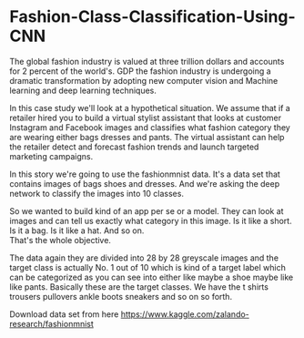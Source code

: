 # Fashion-Class-Classification-Using-CNN

The global fashion industry is valued at three trillion dollars and accounts for 2 percent of the world's. GDP the fashion industry is undergoing a dramatic transformation by adopting new computer vision and Machine learning and deep learning techniques.  

In this case study we'll look at a hypothetical situation. We assume that if a retailer hired you to build a virtual stylist assistant that looks at customer Instagram and Facebook images and classifies what fashion category they are wearing either bags dresses and pants. The virtual assistant can help the retailer detect and forecast fashion trends and launch targeted marketing campaigns.  

In this story we're going to use the fashionmnist data. It's a data set that contains images of bags shoes and dresses. And we're asking the deep network to classify the images into 10 classes.  

So we wanted to build kind of an app per se or a model. They can look at images and can tell us exactly what category in this image. Is it like a short. Is it a bag. Is it like a hat. And so on.  
That's the whole objective.  

The data again they are divided into 28 by 28 greyscale images and the target class is actually No. 1 out of 10 which is kind of a target label which can be categorized as you can see into either like maybe a shoe maybe like like pants. Basically these are the target classes. We have the t shirts trousers pullovers ankle boots sneakers and so on so forth.

Download data set from here
https://www.kaggle.com/zalando-research/fashionmnist

